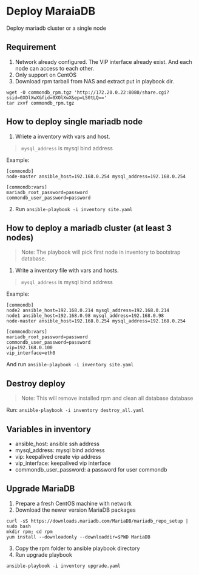 # Deploy MaraiaDB
Deploy mariadb cluster or a single node

## Requirement
1. Network already configured. The VIP interface already exist. And
each node can access to each other.
2. Only support on CentOS
3. Download rpm tarball from NAS and extract put in playbook dir.
```
wget -O commondb_rpm.tgz 'http://172.20.0.22:8080/share.cgi?ssid=0XOlXwX&fid=0XOlXwX&ep=LS0tLQ=='
tar zxvf commondb_rpm.tgz
```

## How to deploy single mariadb node 
1. Wriete a inventory with vars and host. 
> `mysql_address` is mysql bind address

Example:
```
[commondb]
node-master ansible_host=192.168.0.254 mysql_address=192.168.0.254

[commondb:vars]
mariadb_root_password=password
commondb_user_password=password
```
2. Run `ansible-playbook -i inventory site.yaml`

## How to deploy a mariadb cluster (at least 3 nodes)
> Note: The playbook will pick first node in inventory to bootstrap
> database.

1. Write a inventory file with vars and hosts.
> `mysql_address` is mysql bind address

Example:
```
[commondb]
node2 ansible_host=192.168.0.214 mysql_address=192.168.0.214
node1 ansible_host=192.168.0.98 mysql_address=192.168.0.98 
node-master ansible_host=192.168.0.254 mysql_address=192.168.0.254

[commondb:vars]
mariadb_root_password=password
commondb_user_password=password
vip=192.168.0.100
vip_interface=eth0
```
And run `ansible-playbook -i inventory site.yaml`

## Destroy deploy 
> Note: This will remove installed rpm and clean all database database

Run: `ansible-playbook -i inventory destroy_all.yaml`

## Variables in inventory 
* ansible_host: ansible ssh address
* mysql_address: mysql bind address 
* vip: keepalived create vip address
* vip_interface: keepalived vip interface
* commondb_user_password: a password for user commondb

## Upgrade MariaDB
1. Prepare a fresh CentOS machine with network
2. Download the newer version MariaDB packages
```
curl -sS https://downloads.mariadb.com/MariaDB/mariadb_repo_setup | sudo bash
mkdir rpm; cd rpm 
yum install --downloadonly --downloaddir=$PWD MariaDB
```
3. Copy the rpm folder to ansible playbook directory
4. Run upgrade playbook 
```
ansible-playbook -i inventory upgrade.yaml
```
